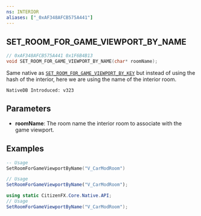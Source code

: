 ```yaml
---
ns: INTERIOR
aliases: ["_0xAF348AFCB575A441"]
---
```

## SET_ROOM_FOR_GAME_VIEWPORT_BY_NAME

```c
// 0xAF348AFCB575A441 0x1F6B4B13
void SET_ROOM_FOR_GAME_VIEWPORT_BY_NAME(char* roomName);
```

Same native as [`SET_ROOM_FOR_GAME_VIEWPORT_BY_KEY`](#_0x405DC2AEF6AF95B9) but instead of using the hash of the interior, here we are using the name of the interior room.

```
NativeDB Introduced: v323
```

## Parameters
* **roomName**: The room name the interior room to associate with the game viewport.

## Examples
```lua
-- Usage
SetRoomForGameViewportByName("V_CarModRoom")
```
```javascript
// Usage
SetRoomForGameViewportByName("V_CarModRoom");
```
```csharp
using static CitizenFX.Core.Native.API;
// Usage
SetRoomForGameViewportByName("V_CarModRoom");
```